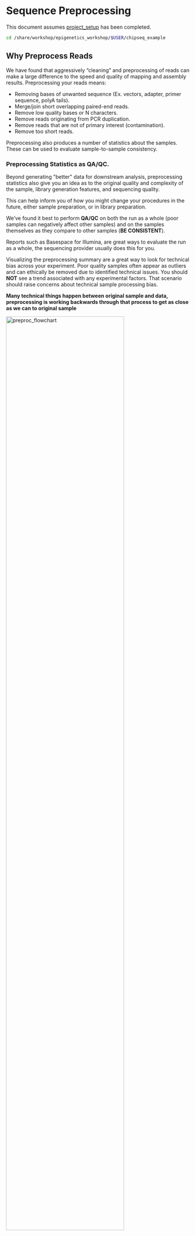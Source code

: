 # Sequence Preprocessing

This document assumes [project_setup](./00-project_setup.md) has been completed.

```bash
cd /share/workshop/epigenetics_workshop/$USER/chipseq_example
```

## Why Preprocess Reads

We have found that aggressively “cleaning” and preprocessing of reads can make a large difference to the speed and quality of mapping and assembly results. Preprocessing your reads means:

  * Removing bases of unwanted sequence (Ex. vectors, adapter, primer sequence, polyA tails).
  * Merge/join short overlapping paired-end reads.
  * Remove low quality bases or N characters.
  * Remove reads originating from PCR duplication.
  * Remove reads that are not of primary interest (contamination).
  * Remove too short reads.

Preprocessing also produces a number of statistics about the samples. These can be used to evaluate sample-to-sample consistency.

### Preprocessing Statistics as QA/QC.

Beyond generating "better" data for downstream analysis, preprocessing statistics also give you an idea as to the original quality and complexity of the sample, library generation features, and sequencing quality.

This can help inform you of how you might change your procedures in the future, either sample preparation, or in library preparation.

We’ve found it best to perform __QA/QC__ on both the run as a whole (poor samples can negatively affect other samples) and on the samples themselves as they compare to other samples (**BE CONSISTENT**).

Reports such as Basespace for Illumina, are great ways to evaluate the run as a whole, the sequencing provider usually does this for you.  

Visualizing the preprocessing summary are a great way to look for technical bias across your experiment. Poor quality samples often appear as outliers and can ethically be removed due to identified technical issues. You should **NOT** see a trend associated with any experimental factors. That scenario should raise concerns about technical sample processing bias.

**Many technical things happen between original sample and data, preprocessing is working backwards through that process to get as close as we can to original sample**

<img src="preproc_figures/preproc_flowchart.png" alt="preproc_flowchart" width="80%"/>

### An ChIPseq/ATACseq Preprocessing Workflow

1. Raw data stats.
1. Remove contaminants (at least PhiX).
1. Remove PCR duplicates.
1. Overlapping paired end reads and remove adapters (overhangs).
1. Trim off all 'N' bases.
1. Trim sequences (5’ and 3’) by quality score (I like Q20).
1. Cleanup.
  * Remove any reads that are less then the minimum length parameter.
  * Produce preprocessing statistics.

## HTStream Streamed Preprocessing of Sequence Data

HTStream is a suite of preprocessing applications for high throughput sequencing data (ex. Illumina). A fast C++ implementation, designed with discreet functionality that can be pipelined together using standard Unix piping.

Benefits Include:
  * No intermediate files, reducing storage footprint.
  * Reduced I/O, files are only read in and written out once to disk.
  * Handles both single end and paired end reads at the same time.
  * Applications process reads at the same time allowing for process parallelization.
  * Built on top of mature C++ Boost libraries to reduce bugs and memory leaks.
  * Designed following the philosophy of [Program Design in the UNIX Environment](https://onlinelibrary.wiley.com/doi/abs/10.1002/j.1538-7305.1984.tb00055.x).
  * Works with native Unix/Linux applications such as grep/sed/awk etc.
  * Can build a custom preprocessing pipeline to fit the specific expectation of the data.
  * A single JSON output per sample detailing the preprocessing statistics from each application.

HTStream achieves these benefits by using a tab delimited intermediate format that allows for streaming from application to application. This streaming creates some awesome efficiencies when preprocessing HTS data and makes it fully interoperable with other standard Linux tools.

### HTStream applications

HTStream includes the following applications:

hts_AdapterTrimmer: Identify and remove adapter sequences.  
hts_CutTrim: Discreet 5' and/or 3' basepair trimming.  
hts_LengthFilter: Remove reads outside of min and/or max length.  
hts_NTrimmer: Extract the longest subsequence with no Ns.    
hts_Overlapper: Overlap paired end reads, removing adapters when present.  
hts_PolyATTrim: Identify and remove polyA/T sequence.  
hts_Primers: Identify and optionally remove 5' and/or 3' primer sequence.  
hts_QWindowTrim: 5' and/or 3' quality score base trimming using windows.  
hts_SeqScreener: Identify and remove/keep/count contaminants (default phiX).  
hts_Stats: Compute read stats.  
hts_SuperDeduper: Identify and remove PCR duplicates.  

The source code and pre-compiled binaries for Linux can be downloaded and installed [from the GitHub repository](https://github.com/s4hts/HTStream).

HTStream is also avaiable on [Bioconda](https://bioconda.github.io/), and there is even an image on [Docker Hub](https://hub.docker.com/r/dzs74/htstream).

HTStream was designed to be extensible. We continue to add new preprocessing routines and welcome contributions from collaborators.

If you encounter any bugs or have suggestions for improvement, please post them to [issues](https://github.com/s4hts/HTStream/issues).

# HTStream Setup for our Project

## Example, running HTStream

Let's run the first step of our HTStream preprocessing pipeline, which is always to gather basic stats on the read files. For now, we're only going to run one sample through the pipeline.

When building a new pipeline, it is almost always a good idea to use a small subset of the data in order to speed up development. A small sample of reads will take seconds to process and help you identify problems that may have only been apparent after hours of waiting for the full data set to process.

1. Let's start by first taking a small subsample of reads, so that our trial run through the pipeline goes really quickly.

    ```bash
    cd /share/workshop/epigenetics_workshop/$USER/chipseq_example
    mkdir HTS_testing
    cd HTS_testing
    pwd
    ```

    * *Why run ```pwd``` here?*

    Then create a small dataset.

    ```bash
    zcat ../00-RawData/JLDY037E/JLDY037E_S5_L005_R1_001.fastq.gz | head -400000 | gzip > JLDY037E.subset_R1.fastq.gz
    zcat ../00-RawData/JLDY037E/JLDY037E_S5_L005_R2_001.fastq.gz | head -400000 | gzip > JLDY037E.subset_R2.fastq.gz
    ls
    ```

    So we ```zcat``` (uncompress and send to stdout), pipe ```|```  to ```head``` (param -400000) then pipe to ```gzip``` to recompress and name our files subset.

    * *How many reads are we going to analyze in our subset?*

1. Now we'll run our first preprocessing step ```hts_Stats```, first loading the module and then looking at help.

    ```bash
    cd /share/workshop/epigenetics_workshop/$USER/chipseq_example/HTS_testing
    module load htstream
    hts_Stats --help
    ```

    * *What version of hts_Stats is loaded?*


1. Now lets run ```hts_Stats``` and look at the output.

    ```bash
    hts_Stats -1 JLDY037E.subset_R1.fastq.gz \
              -2 JLDY037E.subset_R2.fastq.gz \
              -L JLDY037E.stats.json > out.tab
    ```

    * *What happens if you run hts_Stats without piping output to out.tab?*

    * *Can you think of a way to view the output from hts_Stats in less without creating out.tab?*

    By default, all HTS apps output tab formatted files to the stdout.

    Take a look at the output (remember ```q``` quits):
    ```bash
    less out.tab
    ```

    The output was difficult to understand, lets try without line wrapping (note that you can also type ```-S``` from within ```less``` if you forget). Scroll with the arrow keys, left, right, up, and down.
    ```bash
    less -S out.tab
    ```

    And delete out.tab since we are done with it:
    ```bash
    rm out.tab
    ```

    Remember how this output looks, we will revisit it later.

1. Now lets change the command slightly.
    ```bash
    hts_Stats -1 JLDY037E.subset_R1.fastq.gz \
              -2 JLDY037E.subset_R2.fastq.gz \
              -L JLDY037E.stats.json -f JLDY037E.stats
    ```

    * *What parameters did we use, what do they do?*

    Lets take a look at the output of stats

    ```bash
    ls -lah
    ```

    <div class="output">msettles@tadpole:/share/workshop/epigenetics_workshop/msettles/chipseq_example/HTS_testing$     ls -lah
    total 32M
    drwxrwsr-x 2 msettles epigenetics    7 Nov 29 21:22 .
    drwxrwsr-x 7 msettles epigenetics    8 Nov 29 21:16 ..
    -rw-rw-r-- 1 msettles epigenetics  60K Nov 29 21:22 JLDY037E.stats.json
    -rw-rw-r-- 1 msettles epigenetics 7.2M Nov 29 21:22 JLDY037E.stats_R1.fastq.gz
    -rw-rw-r-- 1 msettles epigenetics 8.8M Nov 29 21:22 JLDY037E.stats_R2.fastq.gz
    -rw-rw-r-- 1 msettles epigenetics 7.2M Nov 29 21:20 JLDY037E.subset_R1.fastq.gz
    -rw-rw-r-- 1 msettles epigenetics 8.8M Nov 29 21:20 JLDY037E.subset_R2.fastq.gz
    </div>

    * *Which files were generated from hts\_Stats?*

1. Lets look at the file JLDY037E.stats\.json*

    ```bash
    cat JLDY037E.stats.json
    ```

    The logs generated by htstream are in [JSON](https://en.wikipedia.org/wiki/JSON) format, like a database format but meant to be readable.


## Next lets screen out PhiX, the Illumina control

1. First, view the help documentation for hts_SeqScreener

    ```bash
    cd /share/workshop/epigenetics_workshop/$USER/chipseq_example/HTS_testing
    hts_SeqScreener -h
    ```

    * *What parameters are needed to:
        1. provide a reference to hts_SeqScreener and
        2. count, and not screen occurrences?*

1. Run HTStream on the small test set.

    ```bash
    hts_SeqScreener -1 JLDY037E.subset_R1.fastq.gz \
                    -2 JLDY037E.subset_R2.fastq.gz \
                    -r -L JLDY037E.phix.json -f JLDY037E.phix
    ```

    * *Which files were generated from hts\_SeqScreener?*

    * *Lets look at the file JLDY037E.phix.json?*

    * *What do you notice about the JLDY037E.phix.json?*

    * *How many reads were identified as phix?*

### Stream multiple applications together.

The power of HTStream is the ability to stream reads through multiple programs using pipes. By streaming reads through programs, processing will be much quicker because each read is read in only once and written out only once. This approach also uses significantly less storage as there are no intermediate files. HTStream can do this by streaming a tab-delimited format called tab6.

Single end reads are 3 columns:

`read1id  read1seq  read1qual`

Paired end reads are 6 columns:

`read1id  read1seq  read1qual  read2id  read2seq  read2qual`

1. So lets first run hts_Stats and then hts_SeqScreener in a streamed fashion.

    ```bash
    cd /share/workshop/epigenetics_workshop/$USER/chipseq_example/HTS_testing

    hts_Stats -1 JLDY037E.subset_R1.fastq.gz \
              -2 JLDY037E.subset_R2.fastq.gz \
              -L JLDY037E.streamed.json |
    hts_SeqScreener -A JLDY037E.streamed.json \
              -f JLDY037E.streamed
    ```

    Note the pipe, ```|```, between the two applications!

    **Questions**
    * *What new parameters did we use here?*

    * *What parameter is SeqScreener using that specifies how reads are input?*

    * *Lets look at the file JLDY037E.streamed.json?*


## A ChIPseq preprocessing pipeline

1. hts_Stats: get stats on *input* raw reads
1. hts_SeqScreener: screen out (remove) phiX
1. hts_SuperDeduper: identify and remove PCR duplicates
1. hts_AdapterTrimmer: identify and remove adapter sequence
1. hts_NTrimmer: trim to remove any remaining N characters
1. hts_QWindowTrim: remove poor quality bases
1. hts_LengthFilter: use to remove all reads < 50bp
1. hts_Stats: get stats on *output* cleaned reads


### Why screen for phiX?

PhiX is a common control in Illumina runs, and facilities may not tell you if/when PhiX has been spiked in. Since it does not have a barcode, in theory should not be in your data.

However:
* When we know PhiX has been spiked in, we find sequence every time.
    * [update] When dual matched barcodes are used, then almost zero phiX reads are identified.
* When I know PhiX has not been spiked in, I do not find sequence

For RNAseq and variant analysis (any mapping based technique) it is not critical to remove, but for sequence assembly it is. Unless you are sequencing PhiX, it is noise, so its better safe than sorry to screen for it every time.

### Removing PCR duplicates with hts_SuperDeduper.

Removing PCR duplicates can be **controversial** for RNAseq, but I'm in favor of it for paired-end data. Duplication rate tells you a lot about the original complexity of each sample and potential impact of sequencing depth.

__**However, I would never do PCR duplicate removal on Single-End reads!**__

Many other read de-duplication algorithms rely on mapping position to identify duplicated reads (although some other reference free methods do exist [https://doi.org/10.1186/s12859-016-1192-5](https://doi.org/10.1186/s12859-016-1192-5)). Reads that are mapped to the same position on the genome probably represent the same original fragment sequenced multiple times (think "technical replicates").

However, this approach requires that there be a reference to map reads against and requires that someone maps them!

hts_SuperDeduper does not require a reference or mapped reads. Instead it uses a small portion of each paired read to identify duplicates. If an identical pattern is identified in multiple reads, extra copies are discarded.


<img src="preproc_figures/SD_eval.png" alt="SD_eval" width="80%"/>



<img src="preproc_figures/SD_performance.png" alt="SD_performance" width="80%"/>

We calculated the Youden Index for every combination tested and the point that acquired the highest index value (as compared to Picard MarkDuplicates) occurred at a start position at basepair 5 and a length of 10bp (20bp total over both reads). Though defaults in hts_SuperDeduper are start position at basepair 10 and a length of 10bp.

### Adapter trimming by overlapping reads.

Consider the three scenarios below

**Insert size > length of the number of cycles**

<img src="preproc_figures/overlap_pairs.png" alt="overlap_pairs" width="80%"/>

hts_AdapterTrimmer product: original pairs

hts_Overlapper product: original pairs

**Insert size < length of the number of cycles (10bp min)**

<img src="preproc_figures/overlap_single.png" alt="overlap_single" width="80%"/>

hts_AdapterTrimmer product: original pairs

hts_Overlapper product: extended, single

**Insert size < length of the read length**

<img src="preproc_figures/overlap_adapter.png" alt="overlap_adapter" width="80%"/>

hts_AdapterTrimmer product: adapter trimmed, pairs

hts_Overlapper product: adapter trimmed, single

Both hts_AdapterTrimmer and hts_Overlapper employ this principle to identify and remove adapters for paired-end reads. For paired-end reads the difference between the two are the output, as overlapper produces single-end reads when the pairs overlap and adapter trimmer keeps the paired end format. For single-end reads, adapter trimmer identifies and removes adapters by looking for the adapter sequence, where overlapper just ignores single-end reads (nothing to overlap).


### Now lets see if we can find evidence of Illumina sequencing adapters in our subset.
Remember that Illumina reads must have P5 and P7 adapters and generally look like this (in R1 orientation):

P5---Read1primer---INSERT---IndexReadprimer--index--P7(rc)

This sequence is P7(rc): ATCTCGTATGCCGTCTTCTGCTTG. It should be at the end of any R1 that contains a full-length adapter sequence.

```bash
cd /share/workshop/epigenetics_workshop/$USER/chipseq_example/HTS_testing
zcat JLDY037E.subset_R1.fastq.gz | grep TCTCGTATGCCGTCTTCTGCTTG
```

* *What did you find?*
* *Do you remember how to count the number of instances?*
* *Roughly, what percentage of this data has adapters?*


### Q-window trimming.

As a sequencing run progresses the quality scores tend to get worse. Quality scores are essentially a guess about the accuracy of a base call, so it is common to trim of the worst quality bases.

<img src="preproc_figures/Qwindowtrim.png" alt="Qwindowtrim" width="80%"/>

This is how reads commonly look, they start at "good" quality, increase to "excellent" and degrade to "poor", with R2 always looking worse (except when they don't) than R1 and get worse as the number of cycles increases.

hts_QWindowTrim trims 5' and/or 3' end of the sequence using a windowing (average quality in window) approach.

### What does all this preprocessing get you

Comparing RNAseq mapping count data with raw and preprocessed reads, as an example.

<img src="preproc_figures/final.png" alt="final" width="40%"/>

### Lets put it all together

```bash
cd /share/workshop/epigenetics_workshop/$USER/chipseq_example/HTS_testing

hts_Stats -L JLDY037E_htsStats.json -N "initial stats" \
    -1 JLDY037E.subset_R1.fastq.gz \
    -2 JLDY037E.subset_R2.fastq.gz | \
hts_SeqScreener -A JLDY037E_htsStats.json -N "screen phix" | \
hts_SuperDeduper -A JLDY037E_htsStats.json -N "remove PCR duplicates" | \
hts_AdapterTrimmer -A JLDY037E_htsStats.json -N "trim adapters" | \
hts_NTrimmer -A JLDY037E_htsStats.json -N "remove any remaining 'N' characters" | \
hts_QWindowTrim -A JLDY037E_htsStats.json -N "quality trim the ends of reads" | \
hts_LengthFilter -A JLDY037E_htsStats.json -N "remove reads < 50bp" \
    -n -m 50 | \
hts_Stats -A JLDY037E_htsStats.json -N "final stats" \
    -f JLDY037E.htstream
```

Note the patterns:
* In the first routine we use -1 and -2 to specify the original reads.
* In the final routine -f fastq prefix to write out new preprocessed reads.
* For the log, we specify -L in the first app to write out to a new log, and then use -A for the second routine onward to append log output, generating a single log file at the end.
* All other parameters are algorithm specific, can review using --help

**Questions**
* *Review the final json output, how many reads do we have left?*

* *Confirm that number by counting the number of reads in the final output files.*

* *How many adapters did we detect, cut off?*

* *How many PCR duplicates were there?*

* *Anything else interesting?*

## Run HTStream on the ChIPSeq Project.

We can now run the preprocessing routine across all samples on the real data using a SLURM script, [hts_preproc.slurm](../../software_scripts/scripts/hts_preproc.slurm), that we should take a look at now.

```bash
cd /share/workshop/epigenetics_workshop/$USER/chipseq_example  # We'll run this from the main directory
wget https://ucdavis-bioinformatics-training.github.io/2020-Epigenetics_Workshop/software_scripts/scripts/hts_preproc.slurm hts_preproc.slurm
less hts_preproc.slurm
```

When you are done, type "q" to exit.

<div class="script">#!/bin/bash

#SBATCH --job-name=htstream # Job name
#SBATCH --nodes=1
#SBATCH --ntasks=9
#SBATCH --time=12:00:00
#SBATCH --mem=15000 # Memory pool for all cores (see also --mem-per-cpu)
#SBATCH --partition=production
#SBATCH --account=epigenetics # cluster account to use for the job
#SBATCH --reservation=epigenetics-workshop# cluster account reservation
#SBATCH --array=1-8
#SBATCH --output=slurm_out/htstream_%A_%a.out # File to which STDOUT will be written
#SBATCH --error=slurm_out/htstream_%A_%a.err # File to which STDERR will be written

start=`date +%s`
echo $HOSTNAME
echo "My SLURM_ARRAY_TASK_ID: " $SLURM_ARRAY_TASK_ID

inpath="00-RawData"

sample=`sed "${SLURM_ARRAY_TASK_ID}q;d" samples.txt | awk -F '\t'  '{print $1}'`
r1=${inpath}/${sample}/${sample}*_R1*.fastq.gz
r2=${inpath}/${sample}/${sample}*_R2*.fastq.gz

outpath='01-HTS_Preproc'
[[ -d ${outpath} ]] || mkdir ${outpath}
[[ -d ${outpath}/${sample} ]] || mkdir ${outpath}/${sample}

echo "SAMPLE: ${sample}"

module load htstream/1.3.2

call="hts_Stats -L ${outpath}/${sample}/${sample}_htsStats.log -1 ${r1} -2 ${r2} -N 'initial Stats' | \
      hts_SeqScreener -A  ${outpath}/${sample}/${sample}_htsStats.log -N 'PhiX check' | \
      hts_SuperDeduper -e 250000 -A  ${outpath}/${sample}/${sample}_htsStats.log -N 'Remove PCR duplicates' | \
      hts_AdapterTrimmer -p 4 -A  ${outpath}/${sample}/${sample}_htsStats.log -N 'Overlap and remove adapters' | \
      hts_NTrimmer -A ${outpath}/${sample}/${sample}_htsStats.log -N 'Remove all Ns' | \
      hts_QWindowTrim -A ${outpath}/${sample}/${sample}_htsStats.log -N 'Quality trim' | \
      hts_LengthFilter -n -m 50 -A ${outpath}/${sample}/${sample}_htsStats.log -N 'Remove too short' | \
      hts_Stats -A ${outpath}/${sample}/${sample}_htsStats.log -F -f ${outpath}/${sample}/${sample} -N 'end Stats'"

echo $call
eval $call

end=`date +%s`
runtime=$((end-start))
echo $runtime
</div>

Double check to make sure that slurm_out and 01-HTS_Preproc directories have been created for output, then after looking at the script, let's run it.

```bash
cd /share/workshop/epigenetics_workshop/$USER/chipseq_example
mkdir -p slurm_out  # -p tells mkdir not to complain if the directory already exists
mkdir -p 01-HTS_Preproc
sbatch hts_preproc.slurm  # moment of truth!
```

We can watch the progress of our task array using the 'squeue' command. Takes about 2:30 hours to process each sample.

```bash
squeue -u $USER  # use your username
```

## Now run HTStream on the ATACseq project

Double check to make sure that slurm_out and 01-HTS_Preproc directories have been created for output, then after looking at the script, let's run it.

```bash
cd /share/workshop/epigenetics_workshop/$USER/atacseq_example
wget https://ucdavis-bioinformatics-training.github.io/2020-Epigenetics_Workshop/software_scripts/scripts/hts_preproc.slurm hts_preproc.slurm

mkdir -p slurm_out  # -p tells mkdir not to complain if the directory already exists
mkdir -p 01-HTS_Preproc
```

**What needs to be changed in the slurm file?**

```bash
sbatch hts_preproc.slurm  # moment of truth!
```

We can watch the progress of our task array using the 'squeue' command. Takes about 1 hour to process each sample.

```bash
squeue -u $USER  # use your username
```

## Quality Assurance - Preprocessing statistics as QA/QC.

Beyond generating "better" data for downstream analysis, cleaning statistics also give you an idea as to the original quality and complexity of the sample, library generation, and sequencing quality.

This can help inform you of how you might change your protocol/procedures in the future, either sample preparation, or in library preparation.

I’ve found it best to perform QA/QC on both the run as a whole (poor samples can affect other samples) and on the samples themselves as they compare to other samples **(BE CONSISTENT!)**.

Reports such as Basespace for Illumina, are great ways to evaluate the run as a whole, the sequencing provider usually does this for you. Plots of the preprocessing summary are a great way to look for technical bias across your experiment. Poor quality samples often appear as outliers and can ethically be removed due to identified technical issues.

1. Let's make sure that all jobs completed successfully.

    Lets first check all the "htstream_%\*.out" and "htstream_%\*.err" files:

    ```bash
    cd /share/workshop/epigenetics_workshop/$USER/chipseq_example
    cat slurm_out/htstream_*.out
    ```

    Look through the output and make sure you don't see any errors. Now do the same for the err files:

    ```bash
    cat slurm_out/htstream_*.err
    ```

    Also, check the output files. First check the number of forward and reverse output files (should be 7 each):

    ```bash
    cd 01-HTS_Preproc
    ls */*R1* | wc -l
    ls */*R2* | wc -l
    ```

    Check the sizes of the files as well. Make sure there are no zero or near-zero size files and also make sure that the size of the files are in the same ballpark as each other:

    ```bash
    ls -lh *
    ```

    **IF** for some reason it didn't finish, is corrupted or you missed the session, please let one of us know and we will help, and you can copy over a completed copy

    ```bash
    #cp -r /share/biocore/workshops/2020_Epigenetics/ChIPseq/HTS_testing /share/workshop/epigenetics_workshop/$USER/chipseq_example/.
    #cp -r /share/biocore/workshops/2020_Epigenetics/ChIPseq/01-HTS_Preproc /share/workshop/epigenetics_workshop/$USER/chipseq_example/.
    ```

1. Let's take a look at the differences in adapter content between the input and output files. First look at the input file:

    ```bash
    cd /share/workshop/epigenetics_workshop/$USER/chipseq_example
    zless 00-RawData/JLDY037E/JLDY037E_S5_L005_R1_001.fastq.gz
    ```

    Let's search for the adapter sequence. Type '/' (a forward slash), and then type **AGATCGGAAGAGCACACGTCTGAACTCCAGTCAC** (the first part of the forward adapter). Press Enter. This will search for the sequence in the file and highlight each time it is found. You can now type "n" to cycle through the places where it is found. When you are done, type "q" to exit. Alternatively, you can use zcat and grep like we did earlier.

    Now look at the output file:

    ```bash
    zless 01-HTS_Preproc/JLDY037E/JLDY037E_R1.fastq.gz
    ```

    If you scroll through the data (using the spacebar), you will see that some of the sequences have been trimmed. Now, try searching for **AGATCGGAAGAGCACACGTCTGAACTCCAGTCAC** again. You shouldn't find it (adapters were trimmed remember), but rarely is anything perfect. You may need to use Control-C to get out of the search and then "q" to exit the 'less' screen.

    Lets grep for the sequence and count occurrences

    ```bash
    zcat  00-RawData/JLDY037E/JLDY037E_S5_L005_R1_001.fastq.gz | grep  AGATCGGAAGAGCACACGTCTGAACTCCAGTCAC | wc -l
    zcat  01-HTS_Preproc/JLDY037E/JLDY037E_R1.fastq.gz | grep  AGATCGGAAGAGCACACGTCTGAACTCCAGTCAC | wc -l
    ```

    * *What is the reduction in adapters found?*

* Perform all the same operations for the ATACseq dataset

If they didn't finish and you need to copy over my copy

```bash
#cp -r /share/biocore/workshops/2020_Epigenetics/ATACseq/01-HTS_Preproc /share/workshop/epigenetics_workshop/$USER/atacseq_example/.
```

1. MultiQC QA/QC Summary of the json files.

Finally lets use [MultiQC](https://multiqc.info/) to generate a summary of our output. Currently MultiQC support for HTStream is in development by Bradley Jenner, and has not been included in the official MultiQC package. If you'd like to try it on your own data, you can find a copy here [https://github.com/bnjenner/MultiQC](https://github.com/bnjenner/MultiQC).

```bash
## Run multiqc to collect statistics and create a report:
cd /share/workshop/epigenetics_workshop/$USER/chipseq_example
module load multiqc/htstream.dev0
mkdir -p 01-HTS-multiqc-report
multiqc -i ChIPseq-cleaning-report -o 01-HTS-ChIPseq-report ./01-HTS_Preproc
```

**Do the same for the ATACseq experiment**

Transfer ChIPseq-cleaning-report_multiqc_report.html and ATACseq-cleaning-report_multiqc_report.html to your computer and open it in a web browser.

Or in case of emergency, download this copy: [ChIPseq-cleaning-report_multiqc_report.html](ChIPseq-cleaning-report_multiqc_report.html) and [HTSMultiQC-cleaning-report_multiqc_report.html](ATACseq-cleaning-report_multiqc_report.html) for the ATACseq

**Questions**
* *Any problematic samples?*

* *Anything else worth discussing?*
